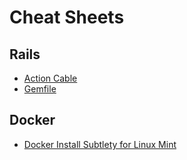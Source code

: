 # Cheat Sheets


## Rails
- [Action Cable](https://github.com/Durev/Cheat_Sheets/tree/master/Rails/Action_Cable)
- [Gemfile](https://github.com/Durev/Cheat_Sheets/tree/master/Rails/Gemfile/Gemfile)

## Docker
- [Docker Install Subtlety for Linux Mint](https://github.com/Durev/Cheat_Sheets/tree/master/Docker)
